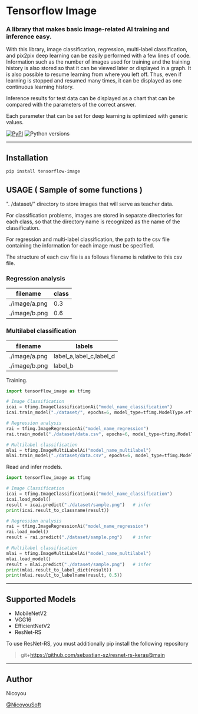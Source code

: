 # Tensorflow Image
### A library that makes basic image-related AI training and inference easy.
With this library, image classification, regression, multi-label classification, and pix2pix deep learning can be easily performed with a few lines of code.
Information such as the number of images used for training and the training history is also stored so that it can be viewed later or displayed in a graph. It is also possible to resume learning from where you left off.
Thus, even if learning is stopped and resumed many times, it can be displayed as one continuous learning history.

Inference results for test data can be displayed as a chart that can be compared with the parameters of the correct answer.

Each parameter that can be set for deep learning is optimized with generic values.

[![PyPI](https://img.shields.io/pypi/v/tensorflow-image)](https://pypi.org/project/tensorflow-image/)
![Python versions](https://img.shields.io/pypi/pyversions/tensorflow-image)

---

## Installation
```bash
pip install tensorflow-image
```


## USAGE ( Sample of some functions )
". /dataset/" directory to store images that will serve as teacher data.

For classification problems, images are stored in separate directories for each class, so that the directory name is recognized as the name of the classification.


For regression and multi-label classification, the path to the csv file containing the information for each image must be specified.

The structure of each csv file is as follows
filename is relative to this csv file.


### Regression analysis
|  filename       |  class  |
| --------------- | ------- |
|  ./image/a.png  |  0.3    |
|  ./image/b.png  |  0.6    |

### Multilabel classification
|  filename       |  labels                   |
| --------------- | ------------------------- |
|  ./image/a.png  |  label_a,label_c,label_d  |
|  ./image/b.png  |  label_b                  |


Training.
```python
import tensorflow_image as tfimg

# Image Classification
icai = tfimg.ImageClassificationAi("model_name_classification")
icai.train_model("./dataset/", epochs=6, model_type=tfimg.ModelType.efficient_net_v2_b0, trainable=True)

# Regression analysis
rai = tfimg.ImageRegressionAi("model_name_regression")
rai.train_model("./dataset/data.csv", epochs=6, model_type=tfimg.ModelType.efficient_net_v2_b0, trainable=True)

# Multilabel classification
mlai = tfimg.ImageMultiLabelAi("model_name_multilabel")
mlai.train_model("./dataset/data.csv", epochs=6, model_type=tfimg.ModelType.efficient_net_v2_b0, trainable=True)
```

Read and infer models.
```python
import tensorflow_image as tfimg

# Image Classification
icai = tfimg.ImageClassificationAi("model_name_classification")
icai.load_model()
result = icai.predict("./dataset/sample.png")   # infer
print(icai.result_to_classname(result))

# Regression analysis
rai = tfimg.ImageRegressionAi("model_name_regression")
rai.load_model()
result = rai.predict("./dataset/sample.png")    # infer

# Multilabel classification
mlai = tfimg.ImageMultiLabelAi("model_name_multilabel")
mlai.load_model()
result = mlai.predict("./dataset/sample.png")   # infer
print(mlai.result_to_label_dict(result))
print(mlai.result_to_labelname(result, 0.5))
```

---

## Supported Models
- MobileNetV2
- VGG16
- EfficientNetV2
- ResNet-RS


To use ResNet-RS, you must additionally pip install the following repository
> git+https://github.com/sebastian-sz/resnet-rs-keras@main

---

## Author
Nicoyou

[@NicoyouSoft](https://twitter.com/NicoyouSoft)
